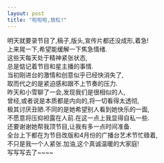 ```yaml
---
layout: post
title: "啦啦啦,放松!"
---
```

明天就要录节目了,稿子,版头,宣传片都还没成形,着急!  
上来晃一下,希望能缓解一下焦急情绪.  
这些天每天处于精神紧张状态,  
总是惦记着节目和星主播的事情.  
当初刚进台的激情和创意似乎已经快消失了,  
取而代之的是紧迫感和跟不上节奏的压力.  
昨天和小雪聊了一会,发现我们是很相似的人,  
曾经,或者说是本质都是内向的,将一切看得太透彻,  
极其讨厌丑陋.不同的是她希望别人看到她快乐的一面,  
不愿意将压抑袒露在人前.在这一点上我显得自私一些.  
还要谢谢她帮我顶节目,让我有多一点时间准备.  
全台上下都在为节目改版和4月份的广播台艺术节忙碌着,  
不只是我一个人紧张.加油,这个真诚温暖的大家庭!  
写写写去了~~~~  

							  
		
